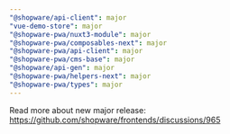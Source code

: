 ```yaml
---
"@shopware/api-client": major
"vue-demo-store": major
"@shopware-pwa/nuxt3-module": major
"@shopware-pwa/composables-next": major
"@shopware-pwa/api-client": major
"@shopware-pwa/cms-base": major
"@shopware/api-gen": major
"@shopware-pwa/helpers-next": major
"@shopware-pwa/types": major
---
```


Read more about new major release: https://github.com/shopware/frontends/discussions/965
